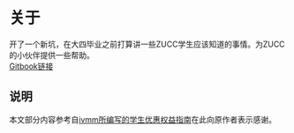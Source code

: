 # 关于

开了一个新坑，在大四毕业之前打算讲一些ZUCC学生应该知道的事情。为ZUCC的小伙伴提供一些帮助。  
[Gitbook链接](https://www.gitbook.com/read/book/hdsky/zucc-student-resources)

## 说明

本文部分内容参考自[ivmm所编写的学生优惠权益指南](https://github.com/ivmm/Student-resources)在此向原作者表示感谢。

